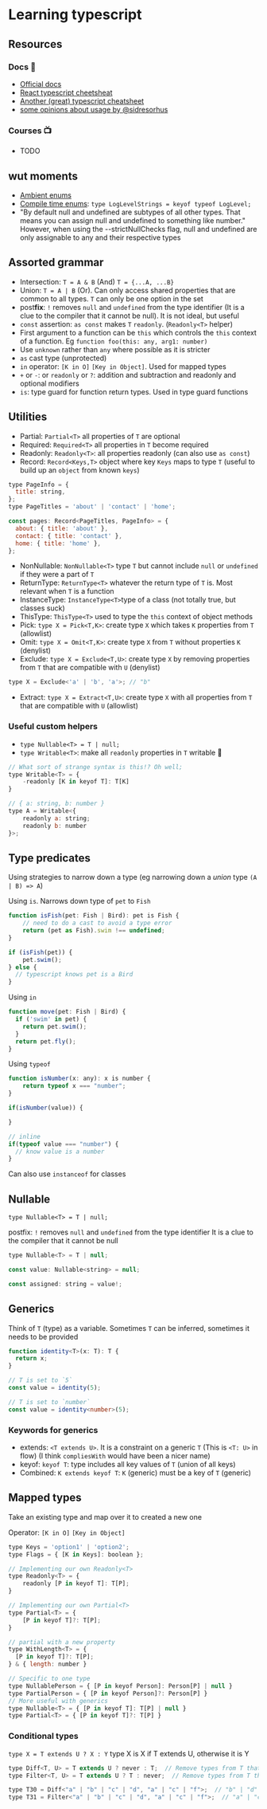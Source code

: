 # Learning typescript

## Resources

### Docs 📖

- [Official docs](https://www.typescriptlang.org/docs/handbook/basic-types.html)
- [React typescript cheetsheat](https://github.com/typescript-cheatsheets/react-typescript-cheatsheet)
- [Another (great) typescript cheatsheet](https://github.com/piotrwitek/react-redux-typescript-guide#react---type-definitions-cheatsheet)
- [some opinions about usage by @sidresorhus](https://github.com/sindresorhus/typescript-definition-style-guide)

### Courses 📺

- TODO

## wut moments

- [Ambient enums](https://www.typescriptlang.org/docs/handbook/enums.html#ambient-enums)
- [Compile time enums](https://www.typescriptlang.org/docs/handbook/enums.html#enums-at-compile-time): `type LogLevelStrings = keyof typeof LogLevel;`
- "By default null and undefined are subtypes of all other types. That means you can assign null and undefined to something like number."
  However, when using the --strictNullChecks flag, null and undefined are only assignable to any and their respective types

## Assorted grammar

- Intersection: `T = A & B` (And) `T = {...A, ...B}`
- Union: `T = A | B` (Or). Can only access shared properties that are common to all types. `T` can only be one option in the set
- post**fix**: `!` removes `null` and `undefined` from the type identifier (It is a clue to the compiler that it cannot be null). It is not ideal, but useful
- `const` assertion: `as const` makes `T` `readonly`. (`Readonly<T>` helper)
- First argument to a function can be `this` which controls the `this` context of a function. Eg `function foo(this: any, arg1: number)`
- Use `unknown` rather than `any` where possible as it is stricter
- `as` cast type (unprotected)
- `in` operator: `[K in O]` `[Key in Object]`. Used for mapped types
- `+` or `-`: or `readonly` or `?`: addition and subtraction and readonly and optional modifiers
- `is`: type guard for function return types. Used in type guard functions

## Utilities

- Partial: `Partial<T>` all properties of `T` are optional
- Required: `Required<T>` all properties in `T` become required
- Readonly: `Readonly<T>`: all properties readonly (can also use `as const`)
- Record: `Record<Keys,T>` object where key `Keys` maps to type `T` (useful to build up an `object` from known `keys`)

```js
type PageInfo = {
  title: string,
};
type PageTitles = 'about' | 'contact' | 'home';

const pages: Record<PageTitles, PageInfo> = {
  about: { title: 'about' },
  contact: { title: 'contact' },
  home: { title: 'home' },
};
```

- NonNullable: `NonNullable<T>` type `T` but cannot include `null` or `undefined` if they were a part of `T`
- ReturnType: `ReturnType<T>` whatever the return type of `T` is. Most relevant when `T` is a function
- InstanceType: `InstanceType<T>`type of a class (not totally true, but classes suck)
- ThisType: `ThisType<T>` used to type the `this` context of object methods
- Pick: `type X = Pick<T,K>`: create type `X` which takes `K` properties from `T` (allowlist)
- Omit: `type X = Omit<T,K>`: create type `X` from `T` without properties `K` (denylist)
- Exclude: `type X = Exclude<T,U>`: create type `X` by removing properties from `T` that are compatible with `U` (denylist)

```js
type X = Exclude<'a' | 'b', 'a'>; // "b"
```

- Extract: `type X = Extract<T,U>`: create type `X` with all properties from `T` that are compatible with `U` (allowlist)

### Useful custom helpers

- `type Nullable<T> = T | null;`
- `type Writable<T>`: make all `readonly` properties in `T` writable 🤘

```js
// What sort of strange syntax is this!? Oh well;
type Writable<T> = {
    -readonly [K in keyof T]: T[K]
}

// { a: string, b: number }
type A = Writable<{
    readonly a: string;
    readonly b: number
}>;
```

## Type predicates

Using strategies to narrow down a type (eg narrowing down a _union_ type `(A | B) => A`)

Using `is`. Narrows down type of `pet` to `Fish`

```js
function isFish(pet: Fish | Bird): pet is Fish {
    // need to do a cast to avoid a type error
    return (pet as Fish).swim !== undefined;
}

if (isFish(pet)) {
    pet.swim();
} else {
  // typescript knows pet is a Bird
}
```

Using `in`

```js
function move(pet: Fish | Bird) {
  if ('swim' in pet) {
    return pet.swim();
  }
  return pet.fly();
}
```

Using `typeof`

```js
function isNumber(x: any): x is number {
    return typeof x === "number";
}

if(isNumber(value)) {

}

// inline
if(typeof value === "number") {
  // know value is a number
}
```

Can also use `instanceof` for classes

## Nullable

`type Nullable<T> = T | null;`

postfix: `!` removes `null` and `undefined` from the type identifier
It is a clue to the compiler that it cannot be null

```js
type Nullable<T> = T | null;

const value: Nullable<string> = null;

const assigned: string = value!;
```

## Generics<T>

Think of `T` (type) as a variable. Sometimes `T` can be inferred, sometimes it needs to be provided

```ts
function identity<T>(x: T): T {
  return x;
}

// T is set to `5`
const value = identity(5);

// T is set to `number`
const value = identity<number>(5);
```

### Keywords for generics

- extends: `<T extends U>`. It is a constraint on a generic `T` (This is `<T: U>` in flow) (I think `compliesWith` would have been a nicer name)
- keyof: `keyof T`: type includes all key values of `T` (union of all keys)
- Combined: `K extends keyof T`: `K` (generic) must be a key of `T` (generic)

## Mapped types

Take an existing type and map over it to created a new one

Operator: `[K in O]` `[Key in Object]`

```js
type Keys = 'option1' | 'option2';
type Flags = { [K in Keys]: boolean };
```

```js
// Implementing our own Readonly<T>
type Readonly<T> = {
    readonly [P in keyof T]: T[P];
}

// Implementing our own Partial<T>
type Partial<T> = {
    [P in keyof T]?: T[P];
}

// partial with a new property
type WithLength<T> = {
  [P in keyof T]?: T[P];
} & { length: number }
```

```js
// Specific to one type
type NullablePerson = { [P in keyof Person]: Person[P] | null }
type PartialPerson = { [P in keyof Person]?: Person[P] }
// More useful with generics
type Nullable<T> = { [P in keyof T]: T[P] | null }
type Partial<T> = { [P in keyof T]?: T[P] }
```

### Conditional types

`type X = T extends U ? X : Y`
type X is X if T extends U, otherwise it is Y

```js
type Diff<T, U> = T extends U ? never : T;  // Remove types from T that are assignable to U
type Filter<T, U> = T extends U ? T : never;  // Remove types from T that are not assignable to U

type T30 = Diff<"a" | "b" | "c" | "d", "a" | "c" | "f">;  // "b" | "d"
type T31 = Filter<"a" | "b" | "c" | "d", "a" | "c" | "f">;  // "a" | "c"
```
